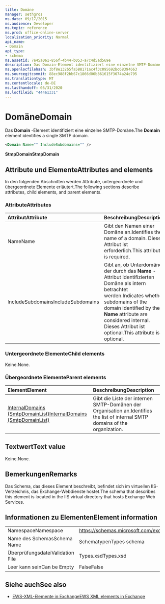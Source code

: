 ```yaml
---
title: Domäne
manager: sethgros
ms.date: 09/17/2015
ms.audience: Developer
ms.topic: reference
ms.prod: office-online-server
localization_priority: Normal
api_name:
- Domain
api_type:
- schema
ms.assetid: 7e45a061-856f-4b44-b053-a7c4d5ad569e
description: Das Domain-Element identifiziert eine einzelne SMTP-Domäne.
ms.openlocfilehash: 3bf8e132b5fa588171ac4f3c095692bc68394663
ms.sourcegitcommit: 88ec988f2bb67c1866d06b361615f3674a24e795
ms.translationtype: MT
ms.contentlocale: de-DE
ms.lasthandoff: 05/31/2020
ms.locfileid: "44461331"
---
```

# <a name="domain"></a><span data-ttu-id="3b523-103">Domäne</span><span class="sxs-lookup"><span data-stu-id="3b523-103">Domain</span></span>

<span data-ttu-id="3b523-104">Das **Domain** -Element identifiziert eine einzelne SMTP-Domäne.</span><span class="sxs-lookup"><span data-stu-id="3b523-104">The **Domain** element identifies a single SMTP domain.</span></span> 
  
```xml
<Domain Name="" IncludeSubdomains="" />
```

 <span data-ttu-id="3b523-105">**StmpDomain**</span><span class="sxs-lookup"><span data-stu-id="3b523-105">**StmpDomain**</span></span>
## <a name="attributes-and-elements"></a><span data-ttu-id="3b523-106">Attribute und Elemente</span><span class="sxs-lookup"><span data-stu-id="3b523-106">Attributes and elements</span></span>

<span data-ttu-id="3b523-107">In den folgenden Abschnitten werden Attribute, untergeordnete und übergeordnete Elemente erläutert.</span><span class="sxs-lookup"><span data-stu-id="3b523-107">The following sections describe attributes, child elements, and parent elements.</span></span>
  
### <a name="attributes"></a><span data-ttu-id="3b523-108">Attribute</span><span class="sxs-lookup"><span data-stu-id="3b523-108">Attributes</span></span>

|<span data-ttu-id="3b523-109">**Attribut**</span><span class="sxs-lookup"><span data-stu-id="3b523-109">**Attribute**</span></span>|<span data-ttu-id="3b523-110">**Beschreibung**</span><span class="sxs-lookup"><span data-stu-id="3b523-110">**Description**</span></span>|
|:-----|:-----|
|<span data-ttu-id="3b523-111">Name</span><span class="sxs-lookup"><span data-stu-id="3b523-111">Name</span></span>  <br/> |<span data-ttu-id="3b523-112">Gibt den Namen einer Domäne an.</span><span class="sxs-lookup"><span data-stu-id="3b523-112">Identifies the name of a domain.</span></span> <span data-ttu-id="3b523-113">Dieses Attribut ist erforderlich.</span><span class="sxs-lookup"><span data-stu-id="3b523-113">This attribute is required.</span></span>  <br/> |
|<span data-ttu-id="3b523-114">IncludeSubdomains</span><span class="sxs-lookup"><span data-stu-id="3b523-114">IncludeSubdomains</span></span>  <br/> |<span data-ttu-id="3b523-115">Gibt an, ob Unterdomänen der durch das **Name** -Attribut identifizierten Domäne als intern betrachtet werden.</span><span class="sxs-lookup"><span data-stu-id="3b523-115">Indicates whether subdomains of the domain identified by the **Name** attribute are considered internal.</span></span> <span data-ttu-id="3b523-116">Dieses Attribut ist optional.</span><span class="sxs-lookup"><span data-stu-id="3b523-116">This attribute is optional.</span></span>  <br/> |
   
### <a name="child-elements"></a><span data-ttu-id="3b523-117">Untergeordnete Elemente</span><span class="sxs-lookup"><span data-stu-id="3b523-117">Child elements</span></span>

<span data-ttu-id="3b523-118">Keine.</span><span class="sxs-lookup"><span data-stu-id="3b523-118">None.</span></span>
  
### <a name="parent-elements"></a><span data-ttu-id="3b523-119">Übergeordnete Elemente</span><span class="sxs-lookup"><span data-stu-id="3b523-119">Parent elements</span></span>

|<span data-ttu-id="3b523-120">**Element**</span><span class="sxs-lookup"><span data-stu-id="3b523-120">**Element**</span></span>|<span data-ttu-id="3b523-121">**Beschreibung**</span><span class="sxs-lookup"><span data-stu-id="3b523-121">**Description**</span></span>|
|:-----|:-----|
|[<span data-ttu-id="3b523-122">InternalDomains (SmtpDomainList)</span><span class="sxs-lookup"><span data-stu-id="3b523-122">InternalDomains (SmtpDomainList)</span></span>](internaldomains-smtpdomainlist.md) <br/> |<span data-ttu-id="3b523-123">Gibt die Liste der internen SMTP-Domänen der Organisation an.</span><span class="sxs-lookup"><span data-stu-id="3b523-123">Identifies the list of internal SMTP domains of the organization.</span></span>  <br/> |
   
## <a name="text-value"></a><span data-ttu-id="3b523-124">Textwert</span><span class="sxs-lookup"><span data-stu-id="3b523-124">Text value</span></span>

<span data-ttu-id="3b523-125">Keine.</span><span class="sxs-lookup"><span data-stu-id="3b523-125">None.</span></span>
  
## <a name="remarks"></a><span data-ttu-id="3b523-126">Bemerkungen</span><span class="sxs-lookup"><span data-stu-id="3b523-126">Remarks</span></span>

<span data-ttu-id="3b523-127">Das Schema, das dieses Element beschreibt, befindet sich im virtuellen IIS-Verzeichnis, das Exchange-Webdienste hostet.</span><span class="sxs-lookup"><span data-stu-id="3b523-127">The schema that describes this element is located in the IIS virtual directory that hosts Exchange Web Services.</span></span>
  
## <a name="element-information"></a><span data-ttu-id="3b523-128">Informationen zu Elementen</span><span class="sxs-lookup"><span data-stu-id="3b523-128">Element information</span></span>

|||
|:-----|:-----|
|<span data-ttu-id="3b523-129">Namespace</span><span class="sxs-lookup"><span data-stu-id="3b523-129">Namespace</span></span>  <br/> |https://schemas.microsoft.com/exchange/services/2006/types  <br/> |
|<span data-ttu-id="3b523-130">Name des Schemas</span><span class="sxs-lookup"><span data-stu-id="3b523-130">Schema Name</span></span>  <br/> |<span data-ttu-id="3b523-131">Schematypen</span><span class="sxs-lookup"><span data-stu-id="3b523-131">Types schema</span></span>  <br/> |
|<span data-ttu-id="3b523-132">Überprüfungsdatei</span><span class="sxs-lookup"><span data-stu-id="3b523-132">Validation File</span></span>  <br/> |<span data-ttu-id="3b523-133">Types.xsd</span><span class="sxs-lookup"><span data-stu-id="3b523-133">Types.xsd</span></span>  <br/> |
|<span data-ttu-id="3b523-134">Leer kann sein</span><span class="sxs-lookup"><span data-stu-id="3b523-134">Can be Empty</span></span>  <br/> |<span data-ttu-id="3b523-135">False</span><span class="sxs-lookup"><span data-stu-id="3b523-135">False</span></span>  <br/> |
   
## <a name="see-also"></a><span data-ttu-id="3b523-136">Siehe auch</span><span class="sxs-lookup"><span data-stu-id="3b523-136">See also</span></span>

- [<span data-ttu-id="3b523-137">EWS-XML-Elemente in Exchange</span><span class="sxs-lookup"><span data-stu-id="3b523-137">EWS XML elements in Exchange</span></span>](ews-xml-elements-in-exchange.md)

